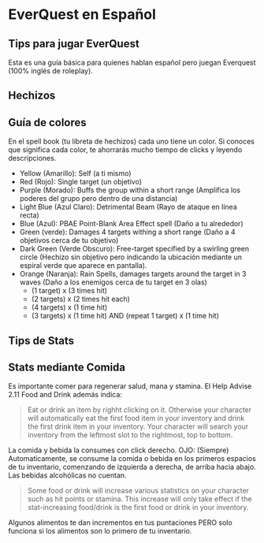 # EverQuest en Español
## Tips para jugar EverQuest

Esta es una guía básica para quienes hablan español pero juegan Everquest (100% inglés de roleplay).

Hechizos
---
## Guía de colores
En el spell book (tu libreta de hechizos) cada uno tiene un color. Si conoces que significa cada color, te ahorrarás mucho tiempo de clicks y leyendo descripciones.

- Yellow (Amarillo): Self (a ti mismo)
- Red (Rojo): Single target (un objetivo)
- Purple (Morado): Buffs the group within a short range (Amplifica los poderes del grupo pero dentro de una distancia)
- Light Blue (Azul Claro): Detrimental Beam (Rayo de ataque en línea recta)
- Blue (Azul): PBAE Point-Blank Area Effect spell (Daño a tu alrededor)
- Green (verde): Damages 4 targets withing a short range (Daño a 4 objetivos cerca de tu objetivo)
- Dark Green (Verde Obscuro): Free-target specified by a swirling green circle (Hechizo sin objetivo pero indicando la ubicación mediante un espiral verde que aparece en pantalla).
- Orange (Naranja): Rain Spells, damages targets around the target in 3 waves (Daño a los enemigos cerca de tu target en 3 olas)
  - (1 target) x (3 times hit)
  - (2 targets) x (2 times hit each)
  - (4 targets) x (1 time hit)
  - (3 targets) x (1 time hit) AND (repeat 1 target) x (1 time hit)
 
Tips de Stats
---

## Stats mediante Comida
Es importante comer para regenerar salud, mana y stamina. El Help Advise 2.11 Food and Drink además indica:

> Eat or drink an item by righht clicking on it. Otherwise your character will automatically eat the first food item in your inventory and drink the first drink item in your inventory. Your character will search your inventory from the leftmost slot to the rightmost, top to bottom.

La comida y bebida la consumes con click derecho. OJO: (Siempre) Automaticamente, se consume la comida o bebida en los primeros espacios de tu inventario, comenzando de izquierda a derecha, de arriba hacia abajo.
Las bebidas alcohólicas no cuentan.

> Some food or drink will increase various statistics on your character such as hit points or stamina. This increase will only take effect if the stat-increasing food/drink is the first food or drink in your inventory.

Algunos alimentos te dan incrementos en tus puntaciones PERO solo funciona si los alimentos son lo primero de tu inventario.
